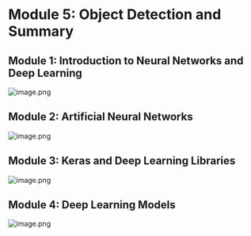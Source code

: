 

# Module 5: Object Detection and Summary
## Module 1: Introduction to Neural Networks and Deep Learning
![image.png](https://prod-files-secure.s3.us-west-2.amazonaws.com/03e82b26-cccb-4906-bb56-adabcbdc0655/a8d40bcb-c482-4026-8872-311e16b2dc63/image.png?X-Amz-Algorithm=AWS4-HMAC-SHA256&X-Amz-Content-Sha256=UNSIGNED-PAYLOAD&X-Amz-Credential=ASIAZI2LB466SHX2TGXP%2F20250131%2Fus-west-2%2Fs3%2Faws4_request&X-Amz-Date=20250131T201527Z&X-Amz-Expires=3600&X-Amz-Security-Token=IQoJb3JpZ2luX2VjELz%2F%2F%2F%2F%2F%2F%2F%2F%2F%2FwEaCXVzLXdlc3QtMiJGMEQCIDBqb%2Bz89x%2B3r813DYGf%2B994a2aCGDHdooUsdvPy5wuhAiA2ckYzjvOr%2FP76DPxGn%2BONbJScsBUj8FW5cMisMbFGOyqIBAjF%2F%2F%2F%2F%2F%2F%2F%2F%2F%2F8BEAAaDDYzNzQyMzE4MzgwNSIME6tI%2FlxVkTzv9u2cKtwDh1mV%2BuS2fvzLuBuuHZ2ip%2BIx3prbKW2PTvk8%2BnecPVdkv%2FUV1piOZh5cuQW3HwDfebYSWV0ZIKfAZSI9XVwisHkTLsJOemFkZpE81stuGT6aCrRRn0P5PV%2FDznPZe%2FrNW9tpEXLU4ChjvD%2FmTXQqAb3VqoDE2hKKZaq4erPEb8plLHvb0ynipXmm8E1wHXUgaAWhzZgs4gJ6wtG7oR7YOjv5cNCEefRJe7GgOGRq6fzTovj9tlFHeQ5QYrUIaxcElXOxIr2JqEe02Xit68VG7COTR1y8nzrJfBp3n5DCWZ2Fv19anVX0MX4O1aJxkV4EV0rn1GbX6IKhw6C58PKqCHtMMvFhUsTzOacrNsVeDZ0GL3WSUm97JehHtYL5PiNBbp3XsSmO%2Fn1CFRzmre5z2fDvSCgbmX0rKTDARFCYbE4iYrOV75wqOK%2F5e5O9BYDvxoVpLam1gtUoqaa99H%2BHc0k6QlkTMmVAuZVhoyXrSKAH3XMP5COzYzcJYa%2FwiMRfN%2FSUCMpHoPVkwOR1%2BM17IZN1LX5gsDZ%2FiUWpHLfYAoHl%2F3oWwzwEwYARWrZDXFwpnFl%2Bkkw3IE0G1iPg0fahgna0bskK%2F5XSGmI9eXxmMQcrkLxdilAEKTrNxqYw3Nv0vAY6pgElLG4rTWfK6O3btmFz6TPh%2ByZv328Wg0kDxemBcpRKBYIdSTwnUkcxK6fX%2Fz5V3StwQOqGM1PGaD3YzYooGRchlalvP3Eo0X1x0zna6jDkVxbQ3WIPW41QS2ME%2BW6WpatG898s4d1%2BITydjEKP6jUCe9fnFheQMKTBHfwqpl33EBqqwtzXa%2By4W5mrhM7Bf%2FFwCHSR6Zll%2BSf6f%2FGOlPFndxnaqFLC&X-Amz-Signature=59eb5aa3541f498e12d85546dc2038e8b80be82b873368b70881b987fba4ab96&X-Amz-SignedHeaders=host&x-id=GetObject)
## Module 2: Artificial Neural Networks
![image.png](https://prod-files-secure.s3.us-west-2.amazonaws.com/03e82b26-cccb-4906-bb56-adabcbdc0655/5157ca89-62da-41d9-a98f-6432b71047a9/image.png?X-Amz-Algorithm=AWS4-HMAC-SHA256&X-Amz-Content-Sha256=UNSIGNED-PAYLOAD&X-Amz-Credential=ASIAZI2LB466SHX2TGXP%2F20250131%2Fus-west-2%2Fs3%2Faws4_request&X-Amz-Date=20250131T201527Z&X-Amz-Expires=3600&X-Amz-Security-Token=IQoJb3JpZ2luX2VjELz%2F%2F%2F%2F%2F%2F%2F%2F%2F%2FwEaCXVzLXdlc3QtMiJGMEQCIDBqb%2Bz89x%2B3r813DYGf%2B994a2aCGDHdooUsdvPy5wuhAiA2ckYzjvOr%2FP76DPxGn%2BONbJScsBUj8FW5cMisMbFGOyqIBAjF%2F%2F%2F%2F%2F%2F%2F%2F%2F%2F8BEAAaDDYzNzQyMzE4MzgwNSIME6tI%2FlxVkTzv9u2cKtwDh1mV%2BuS2fvzLuBuuHZ2ip%2BIx3prbKW2PTvk8%2BnecPVdkv%2FUV1piOZh5cuQW3HwDfebYSWV0ZIKfAZSI9XVwisHkTLsJOemFkZpE81stuGT6aCrRRn0P5PV%2FDznPZe%2FrNW9tpEXLU4ChjvD%2FmTXQqAb3VqoDE2hKKZaq4erPEb8plLHvb0ynipXmm8E1wHXUgaAWhzZgs4gJ6wtG7oR7YOjv5cNCEefRJe7GgOGRq6fzTovj9tlFHeQ5QYrUIaxcElXOxIr2JqEe02Xit68VG7COTR1y8nzrJfBp3n5DCWZ2Fv19anVX0MX4O1aJxkV4EV0rn1GbX6IKhw6C58PKqCHtMMvFhUsTzOacrNsVeDZ0GL3WSUm97JehHtYL5PiNBbp3XsSmO%2Fn1CFRzmre5z2fDvSCgbmX0rKTDARFCYbE4iYrOV75wqOK%2F5e5O9BYDvxoVpLam1gtUoqaa99H%2BHc0k6QlkTMmVAuZVhoyXrSKAH3XMP5COzYzcJYa%2FwiMRfN%2FSUCMpHoPVkwOR1%2BM17IZN1LX5gsDZ%2FiUWpHLfYAoHl%2F3oWwzwEwYARWrZDXFwpnFl%2Bkkw3IE0G1iPg0fahgna0bskK%2F5XSGmI9eXxmMQcrkLxdilAEKTrNxqYw3Nv0vAY6pgElLG4rTWfK6O3btmFz6TPh%2ByZv328Wg0kDxemBcpRKBYIdSTwnUkcxK6fX%2Fz5V3StwQOqGM1PGaD3YzYooGRchlalvP3Eo0X1x0zna6jDkVxbQ3WIPW41QS2ME%2BW6WpatG898s4d1%2BITydjEKP6jUCe9fnFheQMKTBHfwqpl33EBqqwtzXa%2By4W5mrhM7Bf%2FFwCHSR6Zll%2BSf6f%2FGOlPFndxnaqFLC&X-Amz-Signature=38fe55cfe835f1ebe1dae743f387584018175494fbc17fb631a681f97f376b48&X-Amz-SignedHeaders=host&x-id=GetObject)
## Module 3: Keras and Deep Learning Libraries
![image.png](https://prod-files-secure.s3.us-west-2.amazonaws.com/03e82b26-cccb-4906-bb56-adabcbdc0655/5089ce50-05f1-470d-ad42-42503bf1df5f/image.png?X-Amz-Algorithm=AWS4-HMAC-SHA256&X-Amz-Content-Sha256=UNSIGNED-PAYLOAD&X-Amz-Credential=ASIAZI2LB466SHX2TGXP%2F20250131%2Fus-west-2%2Fs3%2Faws4_request&X-Amz-Date=20250131T201527Z&X-Amz-Expires=3600&X-Amz-Security-Token=IQoJb3JpZ2luX2VjELz%2F%2F%2F%2F%2F%2F%2F%2F%2F%2FwEaCXVzLXdlc3QtMiJGMEQCIDBqb%2Bz89x%2B3r813DYGf%2B994a2aCGDHdooUsdvPy5wuhAiA2ckYzjvOr%2FP76DPxGn%2BONbJScsBUj8FW5cMisMbFGOyqIBAjF%2F%2F%2F%2F%2F%2F%2F%2F%2F%2F8BEAAaDDYzNzQyMzE4MzgwNSIME6tI%2FlxVkTzv9u2cKtwDh1mV%2BuS2fvzLuBuuHZ2ip%2BIx3prbKW2PTvk8%2BnecPVdkv%2FUV1piOZh5cuQW3HwDfebYSWV0ZIKfAZSI9XVwisHkTLsJOemFkZpE81stuGT6aCrRRn0P5PV%2FDznPZe%2FrNW9tpEXLU4ChjvD%2FmTXQqAb3VqoDE2hKKZaq4erPEb8plLHvb0ynipXmm8E1wHXUgaAWhzZgs4gJ6wtG7oR7YOjv5cNCEefRJe7GgOGRq6fzTovj9tlFHeQ5QYrUIaxcElXOxIr2JqEe02Xit68VG7COTR1y8nzrJfBp3n5DCWZ2Fv19anVX0MX4O1aJxkV4EV0rn1GbX6IKhw6C58PKqCHtMMvFhUsTzOacrNsVeDZ0GL3WSUm97JehHtYL5PiNBbp3XsSmO%2Fn1CFRzmre5z2fDvSCgbmX0rKTDARFCYbE4iYrOV75wqOK%2F5e5O9BYDvxoVpLam1gtUoqaa99H%2BHc0k6QlkTMmVAuZVhoyXrSKAH3XMP5COzYzcJYa%2FwiMRfN%2FSUCMpHoPVkwOR1%2BM17IZN1LX5gsDZ%2FiUWpHLfYAoHl%2F3oWwzwEwYARWrZDXFwpnFl%2Bkkw3IE0G1iPg0fahgna0bskK%2F5XSGmI9eXxmMQcrkLxdilAEKTrNxqYw3Nv0vAY6pgElLG4rTWfK6O3btmFz6TPh%2ByZv328Wg0kDxemBcpRKBYIdSTwnUkcxK6fX%2Fz5V3StwQOqGM1PGaD3YzYooGRchlalvP3Eo0X1x0zna6jDkVxbQ3WIPW41QS2ME%2BW6WpatG898s4d1%2BITydjEKP6jUCe9fnFheQMKTBHfwqpl33EBqqwtzXa%2By4W5mrhM7Bf%2FFwCHSR6Zll%2BSf6f%2FGOlPFndxnaqFLC&X-Amz-Signature=e24581f1bec57e7a3f28cb09b94c65adee690499cdd6e431cf288d705630ee0c&X-Amz-SignedHeaders=host&x-id=GetObject)
## Module 4: Deep Learning Models
![image.png](https://prod-files-secure.s3.us-west-2.amazonaws.com/03e82b26-cccb-4906-bb56-adabcbdc0655/4e22fcb0-cfbc-4d28-b961-b9b8fde071f0/image.png?X-Amz-Algorithm=AWS4-HMAC-SHA256&X-Amz-Content-Sha256=UNSIGNED-PAYLOAD&X-Amz-Credential=ASIAZI2LB466SHX2TGXP%2F20250131%2Fus-west-2%2Fs3%2Faws4_request&X-Amz-Date=20250131T201527Z&X-Amz-Expires=3600&X-Amz-Security-Token=IQoJb3JpZ2luX2VjELz%2F%2F%2F%2F%2F%2F%2F%2F%2F%2FwEaCXVzLXdlc3QtMiJGMEQCIDBqb%2Bz89x%2B3r813DYGf%2B994a2aCGDHdooUsdvPy5wuhAiA2ckYzjvOr%2FP76DPxGn%2BONbJScsBUj8FW5cMisMbFGOyqIBAjF%2F%2F%2F%2F%2F%2F%2F%2F%2F%2F8BEAAaDDYzNzQyMzE4MzgwNSIME6tI%2FlxVkTzv9u2cKtwDh1mV%2BuS2fvzLuBuuHZ2ip%2BIx3prbKW2PTvk8%2BnecPVdkv%2FUV1piOZh5cuQW3HwDfebYSWV0ZIKfAZSI9XVwisHkTLsJOemFkZpE81stuGT6aCrRRn0P5PV%2FDznPZe%2FrNW9tpEXLU4ChjvD%2FmTXQqAb3VqoDE2hKKZaq4erPEb8plLHvb0ynipXmm8E1wHXUgaAWhzZgs4gJ6wtG7oR7YOjv5cNCEefRJe7GgOGRq6fzTovj9tlFHeQ5QYrUIaxcElXOxIr2JqEe02Xit68VG7COTR1y8nzrJfBp3n5DCWZ2Fv19anVX0MX4O1aJxkV4EV0rn1GbX6IKhw6C58PKqCHtMMvFhUsTzOacrNsVeDZ0GL3WSUm97JehHtYL5PiNBbp3XsSmO%2Fn1CFRzmre5z2fDvSCgbmX0rKTDARFCYbE4iYrOV75wqOK%2F5e5O9BYDvxoVpLam1gtUoqaa99H%2BHc0k6QlkTMmVAuZVhoyXrSKAH3XMP5COzYzcJYa%2FwiMRfN%2FSUCMpHoPVkwOR1%2BM17IZN1LX5gsDZ%2FiUWpHLfYAoHl%2F3oWwzwEwYARWrZDXFwpnFl%2Bkkw3IE0G1iPg0fahgna0bskK%2F5XSGmI9eXxmMQcrkLxdilAEKTrNxqYw3Nv0vAY6pgElLG4rTWfK6O3btmFz6TPh%2ByZv328Wg0kDxemBcpRKBYIdSTwnUkcxK6fX%2Fz5V3StwQOqGM1PGaD3YzYooGRchlalvP3Eo0X1x0zna6jDkVxbQ3WIPW41QS2ME%2BW6WpatG898s4d1%2BITydjEKP6jUCe9fnFheQMKTBHfwqpl33EBqqwtzXa%2By4W5mrhM7Bf%2FFwCHSR6Zll%2BSf6f%2FGOlPFndxnaqFLC&X-Amz-Signature=5727f74813faa2af6f63bc4ac47f53599dd59bcea17328c0c18b1bc1e1027e0c&X-Amz-SignedHeaders=host&x-id=GetObject)